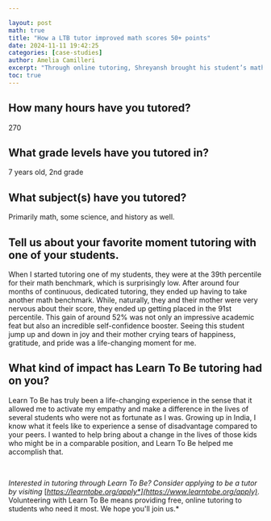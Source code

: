 ```yaml
---

layout: post
math: true
title: "How a LTB tutor improved math scores 50+ points"
date: 2024-11-11 19:42:25
categories: [case-studies]
author: Amelia Camilleri
excerpt: "Through online tutoring, Shreyansh brought his student’s math benchmark score from the 39th percentile to the 91st percentile!"
toc: true
---
```


## How many hours have you tutored?

270


## What grade levels have you tutored in?

7 years old, 2nd grade


## What subject(s) have you tutored?

Primarily math, some science, and history as well.


## Tell us about your favorite moment tutoring with one of your students.

When I started tutoring one of my students, they were at the 39th percentile for their math benchmark, which is surprisingly low. After around four months of continuous, dedicated tutoring, they ended up having to take another math benchmark. While, naturally, they and their mother were very nervous about their score, they ended up getting placed in the 91st percentile. This gain of around 52% was not only an impressive academic feat but also an incredible self-confidence booster. Seeing this student jump up and down in joy and their mother crying tears of happiness, gratitude, and pride was a life-changing moment for me.


## What kind of impact has Learn To Be tutoring had on you?

Learn To Be has truly been a life-changing experience in the sense that it allowed me to activate my empathy and make a difference in the lives of several students who were not as fortunate as I was. Growing up in India, I know what it feels like to experience a sense of disadvantage compared to your peers. I wanted to help bring about a change in the lives of those kids who might be in a comparable position, and Learn To Be helped me accomplish that.

‍

*Interested in tutoring through Learn To Be? Consider applying to be a tutor by visiting* [*https://learntobe.org/apply*](https://www.learntobe.org/apply)*. Volunteering with Learn To Be means providing free, online tutoring to students who need it most. We hope you'll join us.*

‍